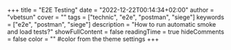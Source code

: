 +++
title = "E2E Testing"
date = "2022-12-22T00:14:34+02:00"
author = "vbetsun"
cover = ""
tags = ["technic", "e2e", "postman", "siege"]
keywords = ["e2e", "postman", "siege"]
description = "How to run automatic smoke and load tests?"
showFullContent = false
readingTime = true
hideComments = false
color = "" #color from the theme settings
+++

